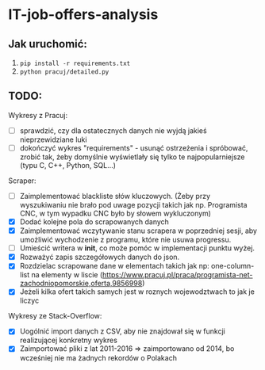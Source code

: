 # IT-job-offers-analysis


## Jak uruchomić:
1. `pip install -r requirements.txt`
2. `python pracuj/detailed.py`

## TODO:
Wykresy z Pracuj:
- [ ] sprawdzić, czy dla ostatecznych danych nie wyjdą jakieś nieprzewidziane luki
- [ ] dokończyć wykres "requirements" - usunąć ostrzeżenia i spróbować, zrobić tak, żeby domyślnie wyświetlały się tylko te najpopularniejsze (typu C, C++, Python, SQL...)
      
Scraper:
- [ ] Zaimplementować blackliste słów kluczowych. (Żeby przy wyszukiwaniu nie brało pod uwage pozycji takich jak np. Programista CNC, w tym wypadku CNC było by słowem wykluczonym)
- [x] Dodać kolejne pola do scrapowanych danych
- [x] Zaimplementować wczytywanie stanu scrapera w poprzedniej sesji, aby umożliwić wychodzenie z programu, które nie usuwa progressu.
- [ ] Umieścić writera w __init__, co może pomóc w implementacji punktu wyżej.
- [x] Rozważyć zapis szczegółowych danych do json.
- [x] Rozdzielac scrapowane dane w elementach takich jak np: one-column-list na elementy w liscie (https://www.pracuj.pl/praca/programista-net-zachodniopomorskie,oferta,9856998)
- [x] Jeżeli kilka ofert takich samych jest w roznych wojewodztwach to jak je liczyc

Wykresy ze Stack-Overflow:
- [x] Uogólnić import danych z CSV, aby nie znajdował się w funkcji realizującej konkretny wykres
- [x] Zaimportować pliki z lat 2011-2016 => zaimportowano od 2014, bo wcześniej nie ma żadnych rekordów o Polakach
